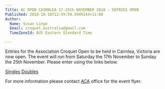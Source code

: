 ```yaml
---
Title: AC OPEN CAIRNLEA 17-25th NOVEMBER 2018 - ENTRIES OPEN
Published: 2018-10-16T12:49:59.5949143+11:00
Author:
  Name: Susan Linge
  Email: croquet.australia@gmail.com
  TimeZoneId: AUS Eastern Standard Time

---
```

Entries for the Association Croquet Open to be held in Cairnlea, Victoria are now open. The event will run from Saturday the 17th November to Sunday the 25th November. Please enter using the links below. 

[Singles](https://croquet-australia.com.au/tournaments/2018/ac/open-singles)
[Doubles](https://croquet-australia.com.au/tournaments/2018/ac/open-doubles)

For more information please contact [ACA](mailto:admin@croquet-australia.com.au) office for the event flyer.